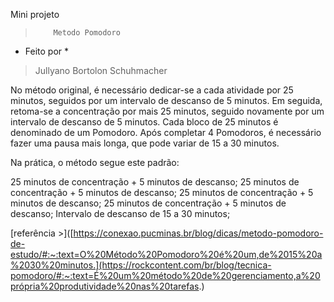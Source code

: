 Mini projeto 
>         Metodo Pomodoro

* Feito por *
> Jullyano Bortolon Schuhmacher

No método original, é necessário dedicar-se a cada atividade por 25 minutos, seguidos por um intervalo de descanso de 5 minutos. Em seguida, retoma-se a concentração por mais 25 minutos, seguido novamente por um intervalo de descanso de 5 minutos. Cada bloco de 25 minutos é denominado de um Pomodoro. Após completar 4 Pomodoros, é necessário fazer uma pausa mais longa, que pode variar de 15 a 30 minutos.

Na prática, o método segue este padrão:

25 minutos de concentração + 5 minutos de descanso;
25 minutos de concentração + 5 minutos de descanso;
25 minutos de concentração + 5 minutos de descanso;
25 minutos de concentração + 5 minutos de descanso;
Intervalo de descanso de 15 a 30 minutos;

[referência >]([https://conexao.pucminas.br/blog/dicas/metodo-pomodoro-de-estudo/#:~:text=O%20Método%20Pomodoro%20é%20um,de%2015%20a%2030%20minutos.](https://rockcontent.com/br/blog/tecnica-pomodoro/#:~:text=É%20um%20método%20de%20gerenciamento,a%20própria%20produtividade%20nas%20tarefas.)

